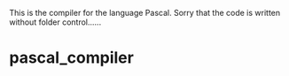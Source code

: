 This is the compiler for the language Pascal.
Sorry that the code is written without folder control......

# pascal_compiler
